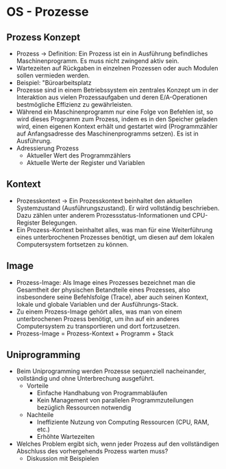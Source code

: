# OS - Prozesse
## Prozess Konzept
- Prozess -> Definition: Ein Prozess ist ein in Ausführung befindliches Maschinenprogramm. Es muss nicht zwingend aktiv sein.
- Wartezeiten auf Rückgaben in einzelnen Prozessen oder auch Modulen sollen vermieden werden.
- Beispiel: "Büroarbeitsplatz
- Prozesse sind in einem Betriebssystem ein zentrales Konzept um in der Interaktion aus vielen Prozessaufgaben und deren E/A-Operationen bestmögliche Effizienz zu gewährleisten.
- Während ein Maschinenprogramm nur eine Folge von Befehlen ist, so wird dieses Programm zum Prozess, indem es in den Speicher geladen wird, einen eigenen Kontext erhält und gestartet wird (Programmzähler auf Anfangsadresse des Maschinenprogramms setzen). Es ist in Ausführung.
- Adressierung Prozess
  - Aktueller Wert des Programmzählers
  - Aktuelle Werte der Register und Variablen

## Kontext
- Prozesskontext -> Ein Prozesskontext beinhaltet den aktuellen Systemzustand (Ausführungszustand). Er wird vollständig beschrieben. Dazu zählen unter anderem Prozessstatus-Informationen und CPU-Register Belegungen.
- Ein Prozess-Kontext beinhaltet alles, was man für eine Weiterführung eines unterbrochenen Prozesses benötigt, um diesen auf dem lokalen Computersystem fortsetzen zu können.

## Image
- Prozess-Image: Als Image eines Prozesses bezeichnet man die Gesamtheit der physischen Betandteile eines Prozesses, also insbesondere seine Befehlsfolge (Trace), aber auch seinen Kontext, lokale und globale Variablen und der Ausführungs-Stack.
- Zu einem Prozess-Image gehört alles, was man von einem unterbrochenen Prozess benötigt, um ihn auf ein anderes Computersystem zu transportieren und dort fortzusetzen.
- Prozess-Image = Prozess-Kontext + Programm + Stack

## Uniprogramming
- Beim Uniprogramming werden Prozesse sequenziell nacheinander, vollständig und ohne Unterbrechung ausgeführt.
  - Vorteile
    - Einfache Handhabung von Programmabläufen
    - Kein Management von parallelen Programmzuteilungen bezüglich Ressourcen notwendig
  - Nachteile
    - Ineffiziente Nutzung von Computing Ressourcen (CPU, RAM, etc.)
    - Erhöhte Wartezeiten
- Welches Problem ergibt sich, wenn jeder Prozess auf den vollständigen Abschluss des vorhergehends Prozess warten muss?
  - Diskussion mit Beispielen
